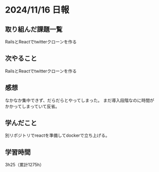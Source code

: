 # 2024/11/16 日報
## 取り組んだ課題一覧
RailsとReactでtwitterクローンを作る

## 次やること
RailsとReactでtwitterクローンを作る

## 感想
なかなか集中できず、だらだらとやってしまった。
まだ導入段階なのに時間がかかってしまっていて反省。


## 学んだこと
別リポジトリでreactを準備してdockerで立ち上げる。


## 学習時間
3h25（累計1275h）
